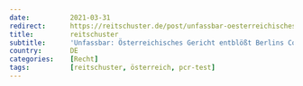 ```yaml
---
date:          2021-03-31
redirect:      https://reitschuster.de/post/unfassbar-oesterreichisches-gericht-entbloesst-berlins-corona-politik/
title:         reitschuster
subtitle:      'Unfassbar: Österreichisches Gericht entblößt Berlins Corona-Politik'
country:       DE
categories:    [Recht]
tags:          [reitschuster, österreich, pcr-test]
---
```

